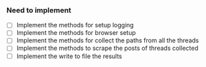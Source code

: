 ### Need to implement
- [ ] Implement the methods for setup logging
- [ ] Implement the methods for browser setup
- [ ] Implement the methods for collect the paths from all the threads
- [ ] Implement the methods to scrape the posts of threads collected
- [ ] Implement the write to file the results